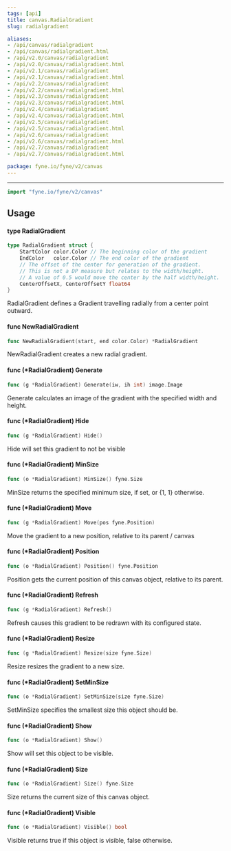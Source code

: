 ```yaml
---
tags: [api]
title: canvas.RadialGradient
slug: radialgradient

aliases:
- /api/canvas/radialgradient
- /api/canvas/radialgradient.html
- /api/v2.0/canvas/radialgradient
- /api/v2.0/canvas/radialgradient.html
- /api/v2.1/canvas/radialgradient
- /api/v2.1/canvas/radialgradient.html
- /api/v2.2/canvas/radialgradient
- /api/v2.2/canvas/radialgradient.html
- /api/v2.3/canvas/radialgradient
- /api/v2.3/canvas/radialgradient.html
- /api/v2.4/canvas/radialgradient
- /api/v2.4/canvas/radialgradient.html
- /api/v2.5/canvas/radialgradient
- /api/v2.5/canvas/radialgradient.html
- /api/v2.6/canvas/radialgradient
- /api/v2.6/canvas/radialgradient.html
- /api/v2.7/canvas/radialgradient
- /api/v2.7/canvas/radialgradient.html

package: fyne.io/fyne/v2/canvas
---
```



---
```go
import "fyne.io/fyne/v2/canvas"
```

## Usage

#### type RadialGradient

```go
type RadialGradient struct {
	StartColor color.Color // The beginning color of the gradient
	EndColor   color.Color // The end color of the gradient
	// The offset of the center for generation of the gradient.
	// This is not a DP measure but relates to the width/height.
	// A value of 0.5 would move the center by the half width/height.
	CenterOffsetX, CenterOffsetY float64
}
```

RadialGradient defines a Gradient travelling radially from a center point outward.

#### func  NewRadialGradient

```go
func NewRadialGradient(start, end color.Color) *RadialGradient
```
NewRadialGradient creates a new radial gradient.

#### func (*RadialGradient) Generate

```go
func (g *RadialGradient) Generate(iw, ih int) image.Image
```
Generate calculates an image of the gradient with the specified width and height.

#### func (*RadialGradient) Hide

```go
func (g *RadialGradient) Hide()
```
Hide will set this gradient to not be visible

#### func (*RadialGradient) MinSize

```go
func (o *RadialGradient) MinSize() fyne.Size
```
MinSize returns the specified minimum size, if set, or {1, 1} otherwise.

#### func (*RadialGradient) Move

```go
func (g *RadialGradient) Move(pos fyne.Position)
```
Move the gradient to a new position, relative to its parent / canvas

#### func (*RadialGradient) Position

```go
func (o *RadialGradient) Position() fyne.Position
```
Position gets the current position of this canvas object, relative to its parent.

#### func (*RadialGradient) Refresh

```go
func (g *RadialGradient) Refresh()
```
Refresh causes this gradient to be redrawn with its configured state.

#### func (*RadialGradient) Resize

```go
func (g *RadialGradient) Resize(size fyne.Size)
```
Resize resizes the gradient to a new size.

#### func (*RadialGradient) SetMinSize

```go
func (o *RadialGradient) SetMinSize(size fyne.Size)
```
SetMinSize specifies the smallest size this object should be.

#### func (*RadialGradient) Show

```go
func (o *RadialGradient) Show()
```
Show will set this object to be visible.

#### func (*RadialGradient) Size

```go
func (o *RadialGradient) Size() fyne.Size
```
Size returns the current size of this canvas object.

#### func (*RadialGradient) Visible

```go
func (o *RadialGradient) Visible() bool
```
Visible returns true if this object is visible, false otherwise.
